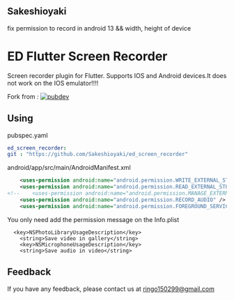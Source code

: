 ## Sakeshioyaki
fix permission to record in android 13 &&  width, height of device

# ED Flutter Screen Recorder

Screen recorder plugin for Flutter. Supports IOS and Android devices.It does not work on the IOS emulator!!!!

Fork from : 
[![pubdev](https://img.shields.io/badge/pub-de__screen__recorder-blue)](https://pub.dev/packages/ed_screen_recorder)

## Using

pubspec.yaml
```yaml
ed_screen_recorder:
git : "https://github.com/Sakeshioyaki/ed_screen_recorder"
```

android/app/src/main/AndroidManifest.xml
```xml
    <uses-permission android:name="android.permission.WRITE_EXTERNAL_STORAGE" android:maxSdkVersion="32" tools:ignore="ScopedStorage" /> 
    <uses-permission android:name="android.permission.READ_EXTERNAL_STORAGE" android:maxSdkVersion="32" />
<!--    <uses-permission android:name="android.permission.MANAGE_EXTERNAL_STORAGE" android:maxSdkVersion="32" tools:ignore="ScopedStorage" /> -->
    <uses-permission android:name="android.permission.RECORD_AUDIO" /> 
    <uses-permission android:name="android.permission.FOREGROUND_SERVICE" />
```

You only need add the permission message on the Info.plist

```
  <key>NSPhotoLibraryUsageDescription</key>
	<string>Save video in gallery</string>
	<key>NSMicrophoneUsageDescription</key>
	<string>Save audio in video</string>

```
  
## Feedback

If you have any feedback, please contact us at ringo150299@gmail.com

